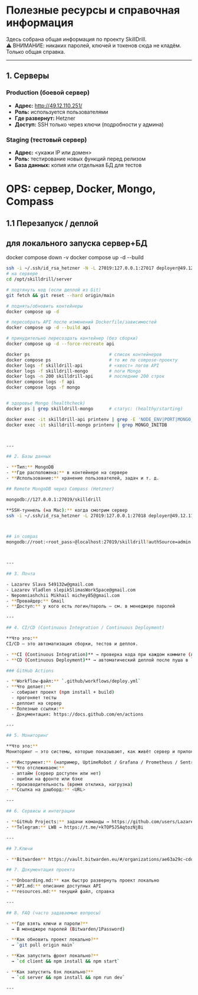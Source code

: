 # Полезные ресурсы и справочная информация

Здесь собрана общая информация по проекту SkillDrill.  
⚠️ ВНИМАНИЕ: никаких паролей, ключей и токенов сюда не кладём. Только общая справка.

---

## 1. Серверы

### Production (боевой сервер)

- **Адрес:** http://49.12.110.251/
- **Роль:** используется пользователями
- **Где развернут:** Hetzner
- **Доступ:** SSH только через ключи (подробности у админа)

### Staging (тестовый сервер)

- **Адрес:** <укажи IP или домен>
- **Роль:** тестирование новых функций перед релизом
- **База данных:** копия или отдельная БД для тестов

# OPS: сервер, Docker, Mongo, Compass

## 1.1 Перезапуск / деплой

## для локального запуска сервер+БД

docker compose down -v
docker compose up -d --build

```bash
ssh -i ~/.ssh/id_rsa_hetzner -N -L 27019:127.0.0.1:27017 deployer@49.12.110.251
# на сервере
cd /opt/skilldrill/server

# подтянуть код (если деплой из Git)
git fetch && git reset --hard origin/main

# поднять/обновить контейнеры
docker compose up -d

# пересобрать API после изменений Dockerfile/зависимостей
docker compose up -d --build api

# принудительно пересоздать контейнер (без сборки)
docker compose up -d --force-recreate api

docker ps                              # список контейнеров
docker compose ps                      # то же по compose-проекту
docker logs -f skilldrill-api          # «хвост» логов API
docker logs -f skilldrill-mongo        # логи Mongo
docker logs -n 200 skilldrill-api      # последние 200 строк
docker compose logs -f api
docker compose logs -f mongo


# здоровье Mongo (healthcheck)
docker ps | grep skilldrill-mongo      # статус: (healthy/starting)

docker exec -it skilldrill-api printenv | grep -E 'NODE_ENV|PORT|MONGO_URI'
docker exec -it skilldrill-mongo printenv | grep MONGO_INITDB



---

## 2. Базы данных

- **Тип:** MongoDB
- **Где расположена:** в контейнере на сервере
- **Использование:** хранение пользователей, задач и т. д.

## Remote MongoDB через Compass (Hetzner)

mongodb://127.0.0.1:27019/skilldrill

**SSH-туннель (на Mac):** когда смотрим сервер
ssh -i ~/.ssh/id_rsa_hetzner -L 27019:127.0.0.1:27018 deployer@49.12.110.251



## in compas
mongodb://root:<root_pass>@localhost:27019/skilldrill?authSource=admin



---

## 3. Почта

- Lazarev Slava 549132w@gmail.com
- Lazarev Vladlen slepikSlimasWorkSpace@gmail.com
- Nepomniashchii Mikhail michey85@gmail.com
- **Провайдер:** Gmail
- **Доступ:** у кого есть логин/пароль — см. в менеджере паролей

---

## 4. CI/CD (Continuous Integration / Continuous Deployment)

**Что это:**
CI/CD — это автоматизация сборки, тестов и деплоя.

- **CI (Continuous Integration)** → проверка кода при каждом коммите (линтеры, тесты).
- **CD (Continuous Deployment)** → автоматический деплой после пуша в `main` или другой ветки.

### GitHub Actions

- **Workflow-файл:** `.github/workflows/deploy.yml`
- **Что делает:**
  - собирает проект (npm install + build)
  - прогоняет тесты
  - деплоит на сервер
- **Полезные ссылки:**
  - Документация: https://docs.github.com/en/actions

---

## 5. Мониторинг

**Что это:**
Мониторинг — это системы, которые показывают, как живёт сервер и приложение: работает ли оно, сколько памяти/CPU ест, какие ошибки возникают.

- **Инструмент:** (например, UptimeRobot / Grafana / Prometheus / Sentry)
- **Что отслеживаем:**
  - аптайм (сервер доступен или нет)
  - ошибки на фронте или бэке
  - производительность (время отклика, нагрузка)
- **Ссылка на дашборд:** <URL>

---

## 6. Сервисы и интеграции

- **GitHub Projects:** задачи команды → https://github.com/users/LazarevSlava/projects/8
- **Telegram:** LWB → https://t.me/+kTOP5J5AqtozNjBi

---

## 7.Ключи

- **Bitwarden** https://vault.bitwarden.eu/#/organizations/ae63a29c-cdd5-4277-88ae-b35300711e81/vault?collectionId=d416a4f8-00a7-4d54-8879-b35300730fd6

## 7. Документация проекта

- **Onboarding.md:** как быстро развернуть проект локально
- **API.md:** описание доступных API
- **resources.md:** текущий файл, справка

---

## 8. FAQ (часто задаваемые вопросы)

- **Где взять ключи и пароли?**
  → В менеджере паролей (Bitwarden/1Password)

- **Как обновить проект локально?**
  → `git pull origin main`

- **Как запустить фронт локально?**
  → `cd client && npm install && npm start`

- **Как запустить бэк локально?**
  → `cd server && npm install && npm run dev`

---
```
